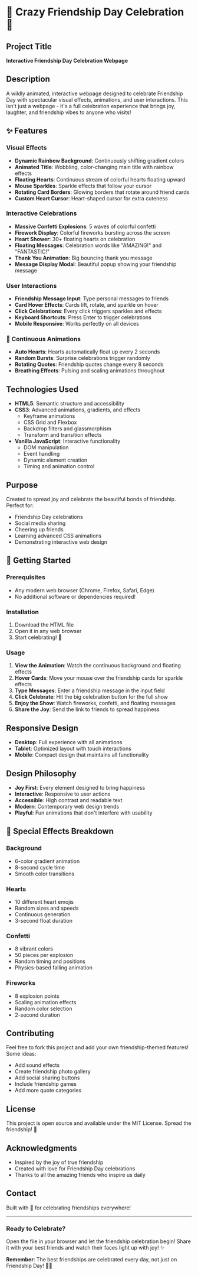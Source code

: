 # 🌈 Crazy Friendship Day Celebration 🎉

##  Project Title
**Interactive Friendship Day Celebration Webpage**

##  Description
A wildly animated, interactive webpage designed to celebrate Friendship Day with spectacular visual effects, animations, and user interactions. This isn't just a webpage - it's a full celebration experience that brings joy, laughter, and friendship vibes to anyone who visits!

## ✨ Features

###  Visual Effects
- **Dynamic Rainbow Background**: Continuously shifting gradient colors
- **Animated Title**: Wobbling, color-changing main title with rainbow effects
- **Floating Hearts**: Continuous stream of colorful hearts floating upward
- **Mouse Sparkles**: Sparkle effects that follow your cursor
- **Rotating Card Borders**: Glowing borders that rotate around friend cards
- **Custom Heart Cursor**: Heart-shaped cursor for extra cuteness

###  Interactive Celebrations
- **Massive Confetti Explosions**: 5 waves of colorful confetti
- **Firework Display**: Colorful fireworks bursting across the screen
- **Heart Shower**: 30+ floating hearts on celebration
- **Floating Messages**: Celebration words like "AMAZING!" and "FANTASTIC!"
- **Thank You Animation**: Big bouncing thank you message
- **Message Display Modal**: Beautiful popup showing your friendship message

###  User Interactions
- **Friendship Message Input**: Type personal messages to friends
- **Card Hover Effects**: Cards lift, rotate, and sparkle on hover
- **Click Celebrations**: Every click triggers sparkles and effects
- **Keyboard Shortcuts**: Press Enter to trigger celebrations
- **Mobile Responsive**: Works perfectly on all devices

### 🌟 Continuous Animations
- **Auto Hearts**: Hearts automatically float up every 2 seconds
- **Random Bursts**: Surprise celebrations trigger randomly
- **Rotating Quotes**: Friendship quotes change every 8 seconds
- **Breathing Effects**: Pulsing and scaling animations throughout

##  Technologies Used
- **HTML5**: Semantic structure and accessibility
- **CSS3**: Advanced animations, gradients, and effects
  - Keyframe animations
  - CSS Grid and Flexbox
  - Backdrop filters and glassmorphism
  - Transform and transition effects
- **Vanilla JavaScript**: Interactive functionality
  - DOM manipulation
  - Event handling
  - Dynamic element creation
  - Timing and animation control

##  Purpose
Created to spread joy and celebrate the beautiful bonds of friendship. Perfect for:
- Friendship Day celebrations
- Social media sharing
- Cheering up friends
- Learning advanced CSS animations
- Demonstrating interactive web design

## 🚀 Getting Started

### Prerequisites
- Any modern web browser (Chrome, Firefox, Safari, Edge)
- No additional software or dependencies required!

### Installation
1. Download the HTML file
2. Open it in any web browser
3. Start celebrating! 🎊

### Usage
1. **View the Animation**: Watch the continuous background and floating effects
2. **Hover Cards**: Move your mouse over the friendship cards for sparkle effects
3. **Type Messages**: Enter a friendship message in the input field
4. **Click Celebrate**: Hit the big celebration button for the full show
5. **Enjoy the Show**: Watch fireworks, confetti, and floating messages
6. **Share the Joy**: Send the link to friends to spread happiness

##  Responsive Design
- **Desktop**: Full experience with all animations
- **Tablet**: Optimized layout with touch interactions
- **Mobile**: Compact design that maintains all functionality

##  Design Philosophy
- **Joy First**: Every element designed to bring happiness
- **Interactive**: Responsive to user actions
- **Accessible**: High contrast and readable text
- **Modern**: Contemporary web design trends
- **Playful**: Fun animations that don't interfere with usability

## 🌟 Special Effects Breakdown

### Background
- 6-color gradient animation
- 8-second cycle time
- Smooth color transitions

### Hearts
- 10 different heart emojis
- Random sizes and speeds
- Continuous generation
- 3-second float duration

### Confetti
- 8 vibrant colors
- 50 pieces per explosion
- Random timing and positions
- Physics-based falling animation

### Fireworks
- 8 explosion points
- Scaling animation effects
- Random color selection
- 2-second duration

##  Contributing
Feel free to fork this project and add your own friendship-themed features! Some ideas:
- Add sound effects
- Create friendship photo gallery
- Add social sharing buttons
- Include friendship games
- Add more quote categories

##  License
This project is open source and available under the MIT License. Spread the friendship! 💖

##  Acknowledgments
- Inspired by the joy of true friendship
- Created with love for Friendship Day celebrations
- Thanks to all the amazing friends who inspire us daily

##  Contact
Built with 💖 for celebrating friendships everywhere!

---

###  Ready to Celebrate?
Open the file in your browser and let the friendship celebration begin! Share it with your best friends and watch their faces light up with joy! ✨

**Remember**: The best friendships are celebrated every day, not just on Friendship Day! 🌈💝

